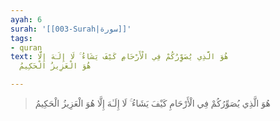 ```yaml
---
ayah: 6
surah: '[[003-Surah|سورة]]'
tags:
- quran
text: هُوَ الَّذِي يُصَوِّرُكُمْ فِي الْأَرْحَامِ كَيْفَ يَشَاءُ ۚ لَا إِلَـٰهَ إِلَّا
  هُوَ الْعَزِيزُ الْحَكِيمُ

---
```

> هُوَ الَّذِي يُصَوِّرُكُمْ فِي الْأَرْحَامِ كَيْفَ يَشَاءُ ۚ لَا إِلَـٰهَ إِلَّا هُوَ الْعَزِيزُ الْحَكِيمُ
